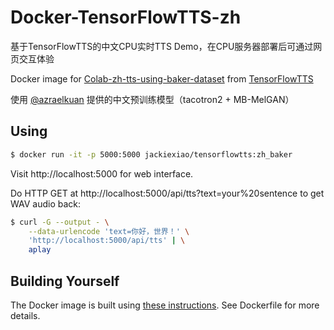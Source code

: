 # Docker-TensorFlowTTS-zh
基于TensorFlowTTS的中文CPU实时TTS Demo，在CPU服务器部署后可通过网页交互体验

Docker image for [Colab-zh-tts-using-baker-dataset](https://colab.research.google.com/drive/1YpSHRBRPBI7cnTkQn1UcVTWEQVbsUm1S) from [TensorFlowTTS](https://github.com/TensorSpeech/TensorFlowTTS)

使用 [@azraelkuan](https://github.com/azraelkuan) 提供的中文预训练模型（tacotron2 + MB-MelGAN）

## Using

```sh
$ docker run -it -p 5000:5000 jackiexiao/tensorflowtts:zh_baker

```

Visit http://localhost:5000 for web interface.

Do HTTP GET at http://localhost:5000/api/tts?text=your%20sentence to get WAV audio back:

```sh
$ curl -G --output - \
    --data-urlencode 'text=你好，世界！' \
    'http://localhost:5000/api/tts' | \
    aplay
```

## Building Yourself

The Docker image is built using [these instructions](https://colab.research.google.com/drive/1YpSHRBRPBI7cnTkQn1UcVTWEQVbsUm1S). See Dockerfile for more details.


